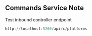 ## Commands Service Note

Test inbound controller endpoint

```powershell
http://localhost:5266/api/c/platforms
```
